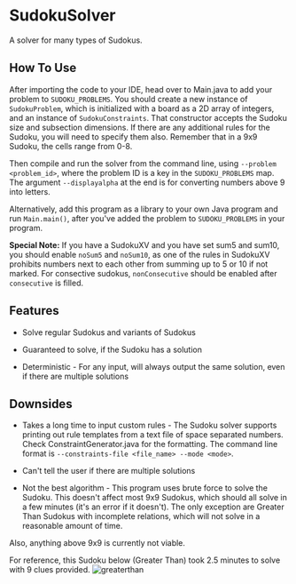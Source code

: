 # SudokuSolver
A solver for many types of Sudokus.

## How To Use
After importing the code to your IDE, head over to Main.java to add your problem to ```SUDOKU_PROBLEMS```. You should create a new instance of ```SudokuProblem```, which is initialized with a board as a 2D array of integers, and an instance of ```SudokuConstraints```. That constructor accepts the Sudoku size and subsection dimensions. If there are any additional rules for the Sudoku, you will need to specify them also. Remember that in a 9x9 Sudoku, the cells range from 0-8.

Then compile and run the solver from the command line, using ```--problem <problem_id>```, where the problem ID is a key in the ```SUDOKU_PROBLEMS``` map. The argument ```--displayalpha``` at the end is for converting numbers above 9 into letters.

Alternatively, add this program as a library to your own Java program and run ```Main.main()```, after you've added the problem to ```SUDOKU_PROBLEMS``` in your program.

**Special Note:** If you have a SudokuXV and you have set sum5 and sum10, you should enable ```noSum5``` and ```noSum10```, as one of the rules in SudokuXV prohibits numbers next to each other from summing up to 5 or 10 if not marked. For consective sudokus, ```nonConsecutive``` should be enabled after ```consecutive``` is filled.

## Features
* Solve regular Sudokus and variants of Sudokus

* Guaranteed to solve, if the Sudoku has a solution

* Deterministic - For any input, will always output the same solution, even if there are multiple solutions

## Downsides
* Takes a long time to input custom rules - The Sudoku solver supports printing out rule templates from a text file of space separated numbers. Check ConstraintGenerator.java for the formatting. The command line format is ```--constraints-file <file_name> --mode <mode>```.

* Can't tell the user if there are multiple solutions

* Not the best algorithm - This program uses brute force to solve the Sudoku. This doesn't affect most 9x9 Sudokus, which should all solve in a few minutes (it's an error if it doesn't). The only exception are Greater Than Sudokus with incomplete relations, which will not solve in a reasonable amount of time.

Also, anything above 9x9 is currently not viable.

For reference, this Sudoku below (Greater Than) took 2.5 minutes to solve with 9 clues provided.
![greaterthan](https://user-images.githubusercontent.com/15678918/60406990-b10f3e80-9b86-11e9-8b33-dd5d0a3260f2.png)


